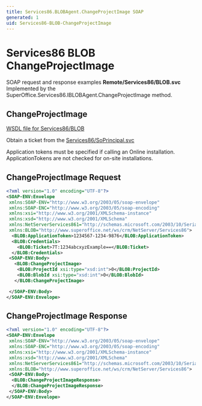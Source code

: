```yaml
---
title: Services86.BLOBAgent.ChangeProjectImage SOAP
generated: 1
uid: Services86-BLOB-ChangeProjectImage
---
```


# Services86 BLOB ChangeProjectImage

SOAP request and response examples **Remote/Services86/BLOB.svc**
Implemented by the <see cref="M:SuperOffice.Services86.IBLOBAgent.ChangeProjectImage">SuperOffice.Services86.IBLOBAgent.ChangeProjectImage</see> method.

## ChangeProjectImage

[WSDL file for Services86/BLOB](../Services86-BLOB.md)

Obtain a ticket from the [Services86/SoPrincipal.svc](../SoPrincipal/index.md)

Application tokens must be specified if calling an Online installation. ApplicationTokens are not checked for on-site installations.

## ChangeProjectImage Request

```xml
<?xml version="1.0" encoding="UTF-8"?>
<SOAP-ENV:Envelope
 xmlns:SOAP-ENV="http://www.w3.org/2003/05/soap-envelope"
 xmlns:SOAP-ENC="http://www.w3.org/2003/05/soap-encoding"
 xmlns:xsi="http://www.w3.org/2001/XMLSchema-instance"
 xmlns:xsd="http://www.w3.org/2001/XMLSchema"
 xmlns:NetServerServices861="http://schemas.microsoft.com/2003/10/Serialization/"
 xmlns:BLOB="http://www.superoffice.net/ws/crm/NetServer/Services86">
  <BLOB:ApplicationToken>1234567-1234-9876</BLOB:ApplicationToken>
  <BLOB:Credentials>
    <BLOB:Ticket>7T:1234abcxyzExample==</BLOB:Ticket>
  </BLOB:Credentials>
 <SOAP-ENV:Body>
   <BLOB:ChangeProjectImage>
    <BLOB:ProjectId xsi:type="xsd:int">0</BLOB:ProjectId>
    <BLOB:BlobId xsi:type="xsd:int">0</BLOB:BlobId>
   </BLOB:ChangeProjectImage>

 </SOAP-ENV:Body>
</SOAP-ENV:Envelope>

```

## ChangeProjectImage Response

```xml
<?xml version="1.0" encoding="UTF-8"?>
<SOAP-ENV:Envelope
 xmlns:SOAP-ENV="http://www.w3.org/2003/05/soap-envelope"
 xmlns:SOAP-ENC="http://www.w3.org/2003/05/soap-encoding"
 xmlns:xsi="http://www.w3.org/2001/XMLSchema-instance"
 xmlns:xsd="http://www.w3.org/2001/XMLSchema"
 xmlns:NetServerServices861="http://schemas.microsoft.com/2003/10/Serialization/"
 xmlns:BLOB="http://www.superoffice.net/ws/crm/NetServer/Services86">
 <SOAP-ENV:Body>
  <BLOB:ChangeProjectImageResponse>
  </BLOB:ChangeProjectImageResponse>
 </SOAP-ENV:Body>
</SOAP-ENV:Envelope>

```
